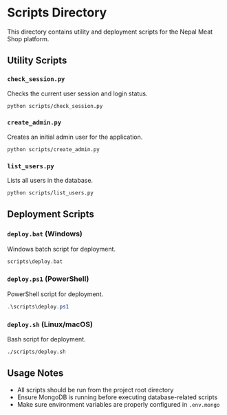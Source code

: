 # Scripts Directory

This directory contains utility and deployment scripts for the Nepal Meat Shop platform.

## Utility Scripts

### `check_session.py`
Checks the current user session and login status.
```bash
python scripts/check_session.py
```

### `create_admin.py`
Creates an initial admin user for the application.
```bash
python scripts/create_admin.py
```

### `list_users.py`
Lists all users in the database.
```bash
python scripts/list_users.py
```

## Deployment Scripts

### `deploy.bat` (Windows)
Windows batch script for deployment.
```cmd
scripts\deploy.bat
```

### `deploy.ps1` (PowerShell)
PowerShell script for deployment.
```powershell
.\scripts\deploy.ps1
```

### `deploy.sh` (Linux/macOS)
Bash script for deployment.
```bash
./scripts/deploy.sh
```

## Usage Notes

- All scripts should be run from the project root directory
- Ensure MongoDB is running before executing database-related scripts
- Make sure environment variables are properly configured in `.env.mongo`